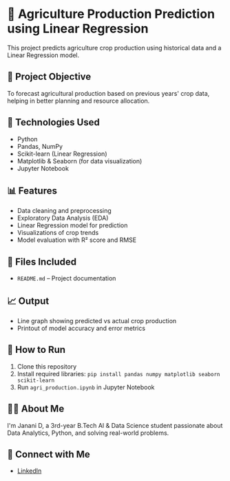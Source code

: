 # 🌾 Agriculture Production Prediction using Linear Regression

This project predicts agriculture crop production using historical data and a Linear Regression model.

## 📌 Project Objective
To forecast agricultural production based on previous years' crop data, helping in better planning and resource allocation.

## 🧠 Technologies Used
- Python
- Pandas, NumPy
- Scikit-learn (Linear Regression)
- Matplotlib & Seaborn (for data visualization)
- Jupyter Notebook

## 📊 Features
- Data cleaning and preprocessing
- Exploratory Data Analysis (EDA)
- Linear Regression model for prediction
- Visualizations of crop trends
- Model evaluation with R² score and RMSE

## 📁 Files Included
- `README.md` – Project documentation

## 📈 Output
- Line graph showing predicted vs actual crop production
- Printout of model accuracy and error metrics

## 🚀 How to Run
1. Clone this repository
2. Install required libraries: `pip install pandas numpy matplotlib seaborn scikit-learn`
3. Run `agri_production.ipynb` in Jupyter Notebook

## 🙋‍♀️ About Me
I'm Janani D, a 3rd-year B.Tech AI & Data Science student passionate about Data Analytics, Python, and solving real-world problems.

## 🔗 Connect with Me
- [LinkedIn](https://www.linkedin.com/in/janani-d-157204361) 

